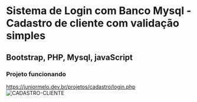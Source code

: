 # Sistema de Login com Banco Mysql - Cadastro de cliente com validação simples

## Bootstrap, PHP, Mysql, javaScript

### Projeto funcionando
https://juniormelo.dev.br/projetos/cadastro/login.php
![CADASTRO-CLIENTE](https://user-images.githubusercontent.com/22121703/157751234-589edd45-1aef-4bab-afeb-e93afdb7b36f.png)

